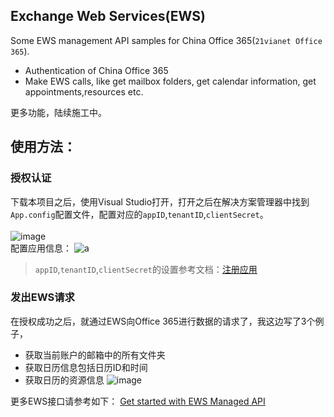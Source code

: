 ## Exchange Web Services(EWS) 
Some EWS management API samples for China Office 365(``21vianet Office 365``). 
- Authentication of China Office 365
- Make EWS calls, like get mailbox folders, get calendar information, get appointments,resources etc.

更多功能，陆续施工中。

## 使用方法：

### 授权认证
下载本项目之后，使用Visual Studio打开，打开之后在解决方案管理器中找到``App.config``配置文件，配置对应的``appID``,``tenantID``,``clientSecret``。<br><br>
![image](https://user-images.githubusercontent.com/18607988/146703976-fe3a921e-d604-4077-a6e0-69f589a80759.png)<br>
配置应用信息：
![a](https://user-images.githubusercontent.com/18607988/146703763-fa6471a4-89c5-4490-96a5-7f354393e572.png)<br>

> ``appID``,``tenantID``,``clientSecret``的设置参考文档：[注册应用](https://docs.microsoft.com/en-us/graph/auth-register-app-v2?context=graph%2Fapi%2F1.0&view=graph-rest-1.0)

### 发出EWS请求
在授权成功之后，就通过EWS向Office 365进行数据的请求了，我这边写了3个例子，
- 获取当前账户的邮箱中的所有文件夹
- 获取日历信息包括日历ID和时间
- 获取日历的资源信息
![image](https://user-images.githubusercontent.com/18607988/146706485-f6eb0db7-e27f-413c-bd8e-ac32f2a76573.png)

更多EWS接口请参考如下：
[Get started with EWS Managed API](https://docs.microsoft.com/en-us/exchange/client-developer/exchange-web-services/get-started-with-ews-managed-api-client-applications)
